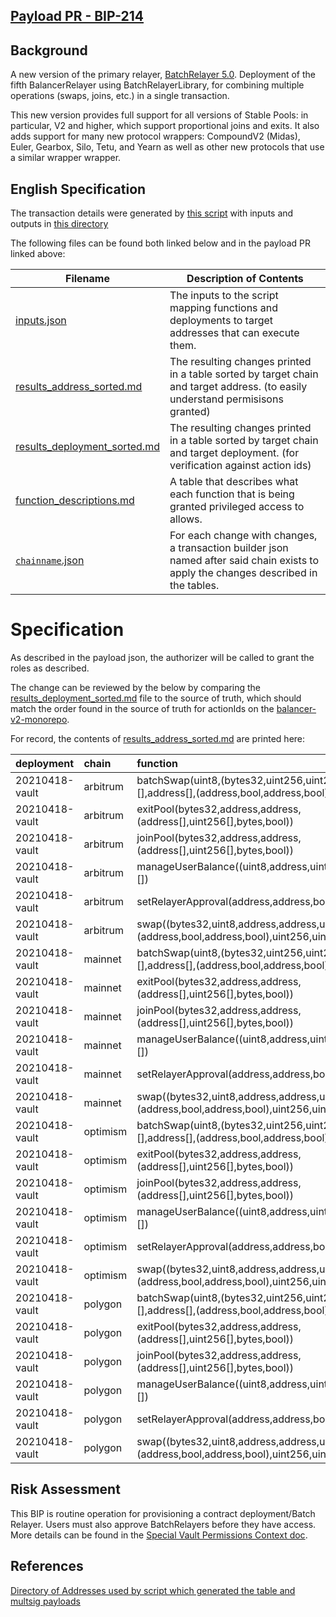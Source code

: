 ## [Payload PR - BIP-214](https://github.com/BalancerMaxis/multisig-ops/pull/110)

## Background
A new version of the primary relayer,  [BatchRelayer 5.0](https://github.com/balancer/balancer-v2-monorepo/tree/master/pkg/deployments/tasks/20230314-batch-relayer-v5).
Deployment of the fifth BalancerRelayer using BatchRelayerLibrary, for combining multiple operations (swaps, joins, etc.) in a single transaction.

This new version provides full support for all versions of Stable Pools: in particular, V2 and higher, which support proportional joins and exits. It also adds support for many new protocol wrappers: CompoundV2 (Midas), Euler, Gearbox, Silo, Tetu, and Yearn as well as other new protocols that use  a similar wrapper wrapper.

## English Specification

The transaction details were generated by [this script](https://github.com/BalancerMaxis/multisig-ops/blob/main/tools/python/gen_add_permissions_payload.py) with inputs and outputs in [this directory](https://github.com/BalancerMaxis/multisig-ops/tree/staging/BIPs/BIP-214)

The following files can be found both linked below and in the payload PR linked above:

| Filename                                                                                                                             | Description of Contents                                                                                                              |
|--------------------------------------------------------------------------------------------------------------------------------------|--------------------------------------------------------------------------------------------------------------------------------------|
| [inputs.json](https://github.com/BalancerMaxis/multisig-ops/blob/staging/BIPs/BIP-214/inputs.json)                                   | The inputs to the script mapping functions and deployments to target addresses that can execute them.                                |
| [results_address_sorted.md](https://github.com/BalancerMaxis/multisig-ops/blob/staging/BIPs/BIP-214/results_address_sorted.md)       | The resulting changes printed in a table sorted by target chain and target address. (to easily understand permisisons granted)       |
| [results_deployment_sorted.md](https://github.com/BalancerMaxis/multisig-ops/blob/staging/BIPs/BIP-214/results_deployment_sorted.md) | The resulting changes printed in a table sorted by target chain and target deployment. (for verification against action ids)         |
| [function_descriptions.md](https://github.com/BalancerMaxis/multisig-ops/blob/staging/BIPs/BIP-214/function_descriptions.md)         | A table that describes what each function that is being granted privileged access to allows.                                         |                                                                                                                                             |
| [`chainname`.json](https://github.com/BalancerMaxis/multisig-ops/tree/staging/BIPs/BIP-214/)                                         | For each change with changes, a transaction builder json named after said chain exists to apply the changes described in the tables. |

# Specification

As described in the payload json, the authorizer will be called to grant the roles as described.  

The change can be reviewed by the below by comparing the [results_deployment_sorted.md](https://github.com/BalancerMaxis/multisig-ops/tree/staging/BIPs/BIP-183/results_deployment_sorted.md) file to the source of truth,  which should match the order found in the source of truth for actionIds on the [balancer-v2-monorepo](https://github.com/balancer-labs/balancer-v2-monorepo/tree/master/pkg/deployments/action-ids).

For record, the contents of [results_address_sorted.md](https://github.com/BalancerMaxis/multisig-ops/tree/staging/BIPs/BIP-214/results_address_sorted.md) are printed here:



| deployment     | chain    | function                                                                                                          | role                                                               | target          | target_address                             |
|:---------------|:---------|:------------------------------------------------------------------------------------------------------------------|:-------------------------------------------------------------------|:----------------|:-------------------------------------------|
| 20210418-vault | arbitrum | batchSwap(uint8,(bytes32,uint256,uint256,uint256,bytes)[],address[],(address,bool,address,bool),int256[],uint256) | 0x1282ab709b2b70070f829c46bc36f76b32ad4989fecb2fcb09a1b3ce00bbfc30 | BalancerRelayer | 0x5bf3B7c14b10f16939d63Bd679264A1Aa951B4D5 |
| 20210418-vault | arbitrum | exitPool(bytes32,address,address,(address[],uint256[],bytes,bool))                                                | 0xc149e88b59429ded7f601ab52ecd62331cac006ae07c16543439ed138dcb8d34 | BalancerRelayer | 0x5bf3B7c14b10f16939d63Bd679264A1Aa951B4D5 |
| 20210418-vault | arbitrum | joinPool(bytes32,address,address,(address[],uint256[],bytes,bool))                                                | 0x78ad1b68d148c070372f8643c4648efbb63c6a8a338f3c24714868e791367653 | BalancerRelayer | 0x5bf3B7c14b10f16939d63Bd679264A1Aa951B4D5 |
| 20210418-vault | arbitrum | manageUserBalance((uint8,address,uint256,address,address)[])                                                      | 0xeba777d811cd36c06d540d7ff2ed18ed042fd67bbf7c9afcf88c818c7ee6b498 | BalancerRelayer | 0x5bf3B7c14b10f16939d63Bd679264A1Aa951B4D5 |
| 20210418-vault | arbitrum | setRelayerApproval(address,address,bool)                                                                          | 0x0014a06d322ff07fcc02b12f93eb77bb76e28cdee4fc0670b9dec98d24bbfec8 | BalancerRelayer | 0x5bf3B7c14b10f16939d63Bd679264A1Aa951B4D5 |
| 20210418-vault | arbitrum | swap((bytes32,uint8,address,address,uint256,bytes),(address,bool,address,bool),uint256,uint256)                   | 0x7b8a1d293670124924a0f532213753b89db10bde737249d4540e9a03657d1aff | BalancerRelayer | 0x5bf3B7c14b10f16939d63Bd679264A1Aa951B4D5 |
| 20210418-vault | mainnet  | batchSwap(uint8,(bytes32,uint256,uint256,uint256,bytes)[],address[],(address,bool,address,bool),int256[],uint256) | 0x1282ab709b2b70070f829c46bc36f76b32ad4989fecb2fcb09a1b3ce00bbfc30 | BalancerRelayer | 0x2536dfeeCB7A0397CF98eDaDA8486254533b1aFA |
| 20210418-vault | mainnet  | exitPool(bytes32,address,address,(address[],uint256[],bytes,bool))                                                | 0xc149e88b59429ded7f601ab52ecd62331cac006ae07c16543439ed138dcb8d34 | BalancerRelayer | 0x2536dfeeCB7A0397CF98eDaDA8486254533b1aFA |
| 20210418-vault | mainnet  | joinPool(bytes32,address,address,(address[],uint256[],bytes,bool))                                                | 0x78ad1b68d148c070372f8643c4648efbb63c6a8a338f3c24714868e791367653 | BalancerRelayer | 0x2536dfeeCB7A0397CF98eDaDA8486254533b1aFA |
| 20210418-vault | mainnet  | manageUserBalance((uint8,address,uint256,address,address)[])                                                      | 0xeba777d811cd36c06d540d7ff2ed18ed042fd67bbf7c9afcf88c818c7ee6b498 | BalancerRelayer | 0x2536dfeeCB7A0397CF98eDaDA8486254533b1aFA |
| 20210418-vault | mainnet  | setRelayerApproval(address,address,bool)                                                                          | 0x0014a06d322ff07fcc02b12f93eb77bb76e28cdee4fc0670b9dec98d24bbfec8 | BalancerRelayer | 0x2536dfeeCB7A0397CF98eDaDA8486254533b1aFA |
| 20210418-vault | mainnet  | swap((bytes32,uint8,address,address,uint256,bytes),(address,bool,address,bool),uint256,uint256)                   | 0x7b8a1d293670124924a0f532213753b89db10bde737249d4540e9a03657d1aff | BalancerRelayer | 0x2536dfeeCB7A0397CF98eDaDA8486254533b1aFA |
| 20210418-vault | optimism | batchSwap(uint8,(bytes32,uint256,uint256,uint256,bytes)[],address[],(address,bool,address,bool),int256[],uint256) | 0x1282ab709b2b70070f829c46bc36f76b32ad4989fecb2fcb09a1b3ce00bbfc30 | BalancerRelayer | 0x1a58897Ab366082028ced3740900ecBD765Af738 |
| 20210418-vault | optimism | exitPool(bytes32,address,address,(address[],uint256[],bytes,bool))                                                | 0xc149e88b59429ded7f601ab52ecd62331cac006ae07c16543439ed138dcb8d34 | BalancerRelayer | 0x1a58897Ab366082028ced3740900ecBD765Af738 |
| 20210418-vault | optimism | joinPool(bytes32,address,address,(address[],uint256[],bytes,bool))                                                | 0x78ad1b68d148c070372f8643c4648efbb63c6a8a338f3c24714868e791367653 | BalancerRelayer | 0x1a58897Ab366082028ced3740900ecBD765Af738 |
| 20210418-vault | optimism | manageUserBalance((uint8,address,uint256,address,address)[])                                                      | 0xeba777d811cd36c06d540d7ff2ed18ed042fd67bbf7c9afcf88c818c7ee6b498 | BalancerRelayer | 0x1a58897Ab366082028ced3740900ecBD765Af738 |
| 20210418-vault | optimism | setRelayerApproval(address,address,bool)                                                                          | 0x0014a06d322ff07fcc02b12f93eb77bb76e28cdee4fc0670b9dec98d24bbfec8 | BalancerRelayer | 0x1a58897Ab366082028ced3740900ecBD765Af738 |
| 20210418-vault | optimism | swap((bytes32,uint8,address,address,uint256,bytes),(address,bool,address,bool),uint256,uint256)                   | 0x7b8a1d293670124924a0f532213753b89db10bde737249d4540e9a03657d1aff | BalancerRelayer | 0x1a58897Ab366082028ced3740900ecBD765Af738 |
| 20210418-vault | polygon  | batchSwap(uint8,(bytes32,uint256,uint256,uint256,bytes)[],address[],(address,bool,address,bool),int256[],uint256) | 0x1282ab709b2b70070f829c46bc36f76b32ad4989fecb2fcb09a1b3ce00bbfc30 | BalancerRelayer | 0x28A224d9d398a1eBB7BA69BCA515898966Bb1B6b |
| 20210418-vault | polygon  | exitPool(bytes32,address,address,(address[],uint256[],bytes,bool))                                                | 0xc149e88b59429ded7f601ab52ecd62331cac006ae07c16543439ed138dcb8d34 | BalancerRelayer | 0x28A224d9d398a1eBB7BA69BCA515898966Bb1B6b |
| 20210418-vault | polygon  | joinPool(bytes32,address,address,(address[],uint256[],bytes,bool))                                                | 0x78ad1b68d148c070372f8643c4648efbb63c6a8a338f3c24714868e791367653 | BalancerRelayer | 0x28A224d9d398a1eBB7BA69BCA515898966Bb1B6b |
| 20210418-vault | polygon  | manageUserBalance((uint8,address,uint256,address,address)[])                                                      | 0xeba777d811cd36c06d540d7ff2ed18ed042fd67bbf7c9afcf88c818c7ee6b498 | BalancerRelayer | 0x28A224d9d398a1eBB7BA69BCA515898966Bb1B6b |
| 20210418-vault | polygon  | setRelayerApproval(address,address,bool)                                                                          | 0x0014a06d322ff07fcc02b12f93eb77bb76e28cdee4fc0670b9dec98d24bbfec8 | BalancerRelayer | 0x28A224d9d398a1eBB7BA69BCA515898966Bb1B6b |
| 20210418-vault | polygon  | swap((bytes32,uint8,address,address,uint256,bytes),(address,bool,address,bool),uint256,uint256)                   | 0x7b8a1d293670124924a0f532213753b89db10bde737249d4540e9a03657d1aff | BalancerRelayer | 0x28A224d9d398a1eBB7BA69BCA515898966Bb1B6b |
## Risk Assessment
This BIP is routine operation for provisioning a contract deployment/Batch Relayer.  Users must also approve BatchRelayers before they have access.  More details can be found in the [Special Vault Permissions Context doc](../../../docs/Authorizer/vault_permissions.md).  

## References

[Directory of Addresses used by script which generated the table and multsig payloads](https://github.com/BalancerMaxis/multisig-ops/blob/main/tools/python/brownie/helpers/addresses.py)

